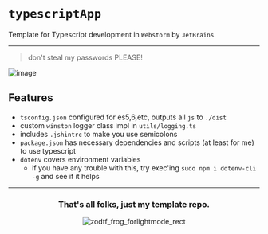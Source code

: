 # `typescriptApp`
Template for Typescript development in `Webstorm` by `JetBrains`.

---

> don't steal my passwords PLEASE!  

![image](https://user-images.githubusercontent.com/16076573/212567428-651a6518-e419-43e8-9d6e-d4fd932a0314.png)

## Features
- `tsconfig.json` configured for es5,6,etc, outputs all `js` to `./dist` 
- custom `winston` logger class impl in `utils/logging.ts`
- includes `.jshintrc` to make you use semicolons
- `package.json` has necessary dependencies and scripts (at least for me) to use typescript
- `dotenv` covers environment variables
  - if you have any trouble with this, try exec'ing `sudo npm i dotenv-cli -g` and see if it helps 

---
<div align="center">

### That's all folks, just my template repo. 

![zodtf_frog_forlightmode_rect](https://user-images.githubusercontent.com/16076573/222990820-18e35215-1cc2-425b-bfe8-55fced6c2867.png)

</div>
